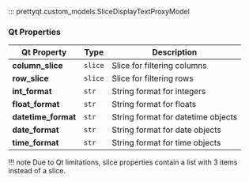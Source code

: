 ::: prettyqt.custom_models.SliceDisplayTextProxyModel

### Qt Properties

| Qt Property          | Type                       | Description                         |
| ---------------------|----------------------------| ----------------------------------- |
| **column_slice**     | `slice`                    | Slice for filtering columns         |
| **row_slice**        | `slice`                    | Slice for filtering rows            |
| **int_format**       | `str`                      | String format for integers          |
| **float_format**     | `str`                      | String format for floats            |
| **datetime_format**  | `str`                      | String format for datetime objects  |
| **date_format**      | `str`                      | String format for date objects      |
| **time_format**      | `str`                      | String format for time objects      |

!!! note
    Due to Qt limitations, slice properties contain a list with 3 items instead of a slice.
